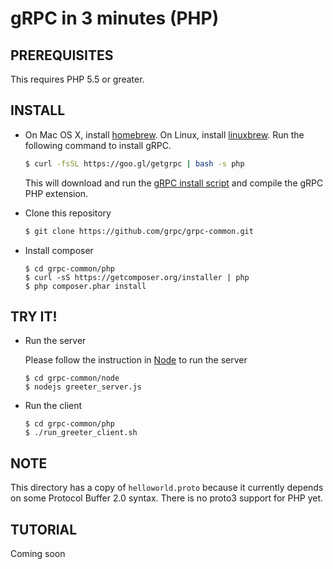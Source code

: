 gRPC in 3 minutes (PHP)
===========================

PREREQUISITES
-------------

This requires PHP 5.5 or greater.

INSTALL
-------
 - On Mac OS X, install [homebrew][]. On Linux, install [linuxbrew][]. Run the following command to install gRPC.

   ```sh
   $ curl -fsSL https://goo.gl/getgrpc | bash -s php
   ```
   This will download and run the [gRPC install script][] and compile the gRPC PHP extension.

 - Clone this repository

   ```sh
   $ git clone https://github.com/grpc/grpc-common.git
   ```

 - Install composer

   ```
   $ cd grpc-common/php
   $ curl -sS https://getcomposer.org/installer | php
   $ php composer.phar install
   ```

TRY IT!
-------

 - Run the server

   Please follow the instruction in [Node][] to run the server
   ```
   $ cd grpc-common/node
   $ nodejs greeter_server.js
   ```

 - Run the client

   ```
   $ cd grpc-common/php
   $ ./run_greeter_client.sh
   ```

NOTE
----

This directory has a copy of `helloworld.proto` because it currently depends on
some Protocol Buffer 2.0 syntax. There is no proto3 support for PHP yet.

TUTORIAL
--------

Coming soon

[homebrew]:http://brew.sh
[linuxbrew]:https://github.com/Homebrew/linuxbrew#installation
[gRPC install script]:https://raw.githubusercontent.com/grpc/homebrew-grpc/master/scripts/install
[Node]:https://github.com/grpc/grpc-common/tree/master/node
